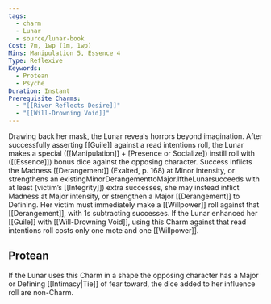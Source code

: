 ```yaml
---
tags:
  - charm
  - Lunar
  - source/lunar-book
Cost: 7m, 1wp (1m, 1wp)
Mins: Manipulation 5, Essence 4
Type: Reflexive
Keywords:
  - Protean
  - Psyche
Duration: Instant
Prerequisite Charms:
  - "[[River Reflects Desire]]"
  - "[[Will-Drowning Void]]"
---
```

Drawing back her mask, the Lunar reveals horrors beyond imagination. After successfully asserting [[Guile]] against a read intentions roll, the Lunar makes a special ([[Manipulation]] + [Presence or Socialize]) instill roll with ([[Essence]]) bonus dice against the opposing character. Success inflicts the Madness [[Derangement]] (Exalted, p. 168) at Minor intensity, or strengthens an existingMinorDerangementtoMajor.IftheLunarsucceeds with at least (victim’s [[Integrity]]) extra successes, she may instead inflict Madness at Major intensity, or strengthen a Major [[Derangement]] to Defining. Her victim must immediately make a [[Willpower]] roll against that [[Derangement]], with 1s subtracting successes. If the Lunar enhanced her [[Guile]] with [[Will-Drowning Void]], using this Charm against that read intentions roll costs only one mote and one [[Willpower]]. 
## Protean 

If the Lunar uses this Charm in a shape the opposing character has a Major or Defining [[Intimacy|Tie]] of fear toward, the dice added to her influence roll are non-Charm.